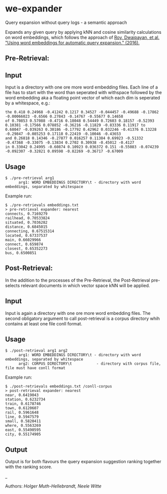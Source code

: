 # we-expander
Query expansion without query logs - a semantic approach

Expands any given query by applying kNN and cosine similarity calculations on word embeddings, which follows the approach of [Roy, Dwaipayan, et al. "Using word embeddings for automatic query expansion." (2016).](https://arxiv.org/pdf/1606.07608.pdf)



## Pre-Retrieval:

## Input
Input is a directory with one ore more word embedding files. Each line of a file has to start with the word than seperated with withspace followed by the word embedding aka a floating point vector of which each dim is seperated by a whitespace, e.g.:
```
the 0.418 0.24968 -0.41242 0.1217 0.34527 -0.044457 -0.49688 -0.17862 -0.00066023 -0.6566 0.27843 -0.14767 -0.55677 0.14658 
of 0.70853 0.57088 -0.4716 0.18048 0.54449 0.72603 0.18157 -0.52393 0.10381 -0.17566 0.078852 -0.36216 -0.11829 -0.83336 0.11917 to 0.68047 -0.039263 0.30186 -0.17792 0.42962 0.032246 -0.41376 0.13228 -0.29847 -0.085253 0.17118 0.22419 -0.10046 -0.43653
and 0.26818 0.14346 -0.27877 0.016257 0.11384 0.69923 -0.51332 -0.47368 -0.33075 -0.13834 0.2702 0.30938 -0.45012 -0.4127
in 0.33042 0.24995 -0.60874 0.10923 0.036372 0.151 -0.55083 -0.074239 -0.092307 -0.32821 0.09598 -0.82269 -0.36717 -0.67009
```


## Usage
```
$ ./pre-retrieval arg1
      arg1: WORD EMBEDDINGS DIRECTORY\t - directory with word embeddings, separated by whitespace
```
Example run:
```
$ ./pre-retrievals embeddings.txt 
> pre-retrieval expander: nearest
connects, 0.7169279
railhead, 0.70533824
situated, 0.7036282
distance, 0.6845015
connecting, 0.67515314
located, 0.67337537
main, 0.66029966
connect, 0.659874
closest, 0.65352273
bus, 0.6500851
```


## Post-Retrieval:
In the addition to the processes of the Pre-Retrieval, the Post-Retrieval pre-selects relevant documents in which vector space kNN will be applied.

## Input
Input is again a directory with one ore more word embedding files. The second obligatory argument to call post-retrieval is a corpus directory whih contains at least one file conll format.


## Usage
```
$ ./post-retrieval arg1 arg2
      arg1: WORD EMBEDDINGS DIRECTORY\t - directory with word embeddings, separated by whitespace
      arg2: CORPUS DIRECTORY\t           - directory with corpus file, file must have conll format
```
Example run:
```
$ ./post-retrievals embeddings.txt /conll-corpus
> post-retrieval expander: nearest
near, 0.6419043
station, 0.6232734
train, 0.6178746
town, 0.6120607
rail, 0.5961648
line, 0.5947579
small, 0.5820411
where, 0.5563269
east, 0.55490595
city, 0.55174905
```




## Output
Output is for both flavours the query expansion suggestion ranking together with the ranking score.


_

Authors: *Holger Muth-Hellebrandt, Neele Witte*
